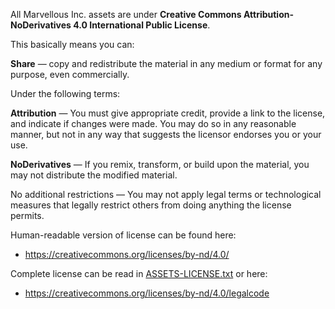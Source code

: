 All Marvellous Inc. assets are under **Creative Commons Attribution-NoDerivatives 4.0 International Public License**.

This basically means you can:

**Share** — copy and redistribute the material in any medium or format
for any purpose, even commercially.

Under the following terms:

**Attribution** — You must give appropriate credit, provide a link to the license, and indicate if changes were made. You may do so in any reasonable manner, but not in any way that suggests the licensor endorses you or your use.

**NoDerivatives** — If you remix, transform, or build upon the material, you may not distribute the modified material.

No additional restrictions — You may not apply legal terms or technological measures that legally restrict others from doing anything the license permits.

Human-readable version of license can be found here:

- https://creativecommons.org/licenses/by-nd/4.0/

Complete license can be read in [ASSETS-LICENSE.txt](https://github.com/MarvellousSoft/MarvInc/blob/dev/marv/assets/ASSETS-LICENSE.txt) or here:

- https://creativecommons.org/licenses/by-nd/4.0/legalcode
